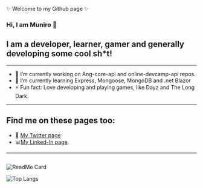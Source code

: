 
✨ Welcome to my Github page ✨ 


### Hi, I am Muniro 👋

## I am a developer, learner, gamer and generally developing some cool sh*t!
---

- 🔭 I’m currently working on Ang-core-api and online-devcamp-api repos.
- 🌱 I’m currently learning Express, Mongoose, MongoDB and .net Blazor
- ⚡ Fun fact: Love developing and playing games, like Dayz and The Long Dark.

---
## Find me on these pages too:
<ul>
<li><g-emoji class="g-emoji" alias="iphone" fallback-src="https://github.githubassets.com/images/icons/emoji/unicode/1f4f1.png">📱</g-emoji> <a href="https://twitter.com/Muniro2">My Twitter page</a> </li>

<li><g-emoji class="g-emoji" alias="bar_chart" fallback-src="https://github.githubassets.com/images/icons/emoji/unicode/1f4ca.png">📊</g-emoji><a href="https://www.linkedin.com/in/munirsyed/">My Linked-In page</a>.</li>
</ul>

---


  ![<Title for your card>](https://github-readme-stats.vercel.app/api?username=muniro&show_icons=true&theme=radical)
  
  ![ReadMe Card](https://github-readme-stats.vercel.app/api/?username=muniro)
 
  ![Top Langs](https://github-readme-stats.vercel.app/api/top-langs/?username=muniro)

